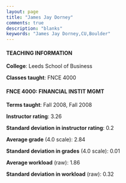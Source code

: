 ```yaml
---
layout: page
title: "James Jay Dorney" 
comments: true
description: "blanks"
keywords: "James Jay Dorney,CU,Boulder"
---
```

<head>
<script src="https://ajax.googleapis.com/ajax/libs/jquery/2.1.3/jquery.min.js"></script>
<script src="https://dl.dropboxusercontent.com/s/pc42nxpaw1ea4o9/highcharts.js?dl=0"></script>
<!-- <script src="../assets/js/highcharts.js"></script> -->
<style type="text/css">@font-face {
	font-family: "Bebas Neue";
	src: url(https://www.filehosting.org/file/details/544349/BebasNeue Regular.otf) format("opentype");
	}
	h1.Bebas { 
		font-family: "Bebas Neue", Verdana, Tahoma;
	}
</style>
</head>
	   
#### TEACHING INFORMATION

**College**: Leeds School of Business

**Classes taught**: FNCE 4000

#### FNCE 4000: FINANCIAL INSTIT MGMT

**Terms taught**: Fall 2008, Fall 2008

**Instructor rating**: 3.26

**Standard deviation in instructor rating**: 0.2

**Average grade** (4.0 scale): 2.84

**Standard deviation in grades** (4.0 scale): 0.01

**Average workload** (raw): 1.86

**Standard deviation in workload** (raw): 0.32

